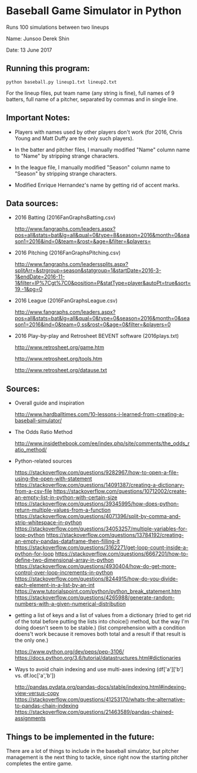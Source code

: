 # Baseball Game Simulator in Python

Runs 100 simulations between two lineups

Name: Junsoo Derek Shin

Date: 13 June 2017

## Running this program:

`python baseball.py lineup1.txt lineup2.txt`

For the lineup files, put team name (any string is fine), full names of 9 
batters, full name of a pitcher, separated by commas and in single line.

## Important Notes:
- Players with names used by other players don't work (for 2016, Chris Young
  and Matt Duffy are the only such players).

- In the batter and pitcher files, I manually modified "Name" column name to 
  "Name" by stripping strange characters.

- In the league file, I manually modified "Season" column name to "Season" by 
  stripping strange characters.

- Modified Enrique Hernandez's name by getting rid of accent marks.

## Data sources:
- 2016 Batting (2016FanGraphsBatting.csv)
	
	<http://www.fangraphs.com/leaders.aspx?pos=all&stats=bat&lg=all&qual=0&type=8&season=2016&month=0&season1=2016&ind=0&team=&rost=&age=&filter=&players=>

- 2016 Pitching (2016FanGraphsPitching.csv)
	
	<http://www.fangraphs.com/leaderssplits.aspx?splitArr=&strgroup=season&statgroup=1&startDate=2016-3-1&endDate=2016-11-1&filter=IP%7Cgt%7C0&position=P&statType=player&autoPt=true&sort=19,-1&pg=0>

- 2016 League (2016FanGraphsLeague.csv)
	
	<http://www.fangraphs.com/leaders.aspx?pos=all&stats=bat&lg=all&qual=0&type=0&season=2016&month=0&season1=2016&ind=0&team=0,ss&rost=0&age=0&filter=&players=0>

- 2016 Play-by-play and Retrosheet BEVENT software (2016plays.txt)
	
	<http://www.retrosheet.org/game.htm>
	
	<http://www.retrosheet.org/tools.htm>

	<http://www.retrosheet.org/datause.txt>

## Sources:
- Overall guide and inspiration

   <http://www.hardballtimes.com/10-lessons-i-learned-from-creating-a-baseball-simulator/>

- The Odds Ratio Method

   <http://www.insidethebook.com/ee/index.php/site/comments/the_odds_ratio_method/>

- Python-related sources

	<https://stackoverflow.com/questions/9282967/how-to-open-a-file-using-the-open-with-statement>
	<https://stackoverflow.com/questions/14091387/creating-a-dictionary-from-a-csv-file>
	<https://stackoverflow.com/questions/10712002/create-an-empty-list-in-python-with-certain-size>
	<https://stackoverflow.com/questions/39345995/how-does-python-return-multiple-values-from-a-function>
	<https://stackoverflow.com/questions/4071396/split-by-comma-and-strip-whitespace-in-python>
	<https://stackoverflow.com/questions/34053257/multiple-variables-for-loop-python>
	<https://stackoverflow.com/questions/13784192/creating-an-empty-pandas-dataframe-then-filling-it>
	<https://stackoverflow.com/questions/3162271/get-loop-count-inside-a-python-for-loop>
	<https://stackoverflow.com/questions/6667201/how-to-define-two-dimensional-array-in-python>
	<https://stackoverflow.com/questions/4930404/how-do-get-more-control-over-loop-increments-in-python>
	<https://stackoverflow.com/questions/8244915/how-do-you-divide-each-element-in-a-list-by-an-int>
	<https://www.tutorialspoint.com/python/python_break_statement.htm>
	<https://stackoverflow.com/questions/4265988/generate-random-numbers-with-a-given-numerical-distribution>

- getting a list of keys and a list of values from a dictionary
  (tried to get rid of the total before putting the lists into choice() method, but the way I'm doing doesn't seem to be stable.)
  (list comprehension with a condition doens't work because it removes both total and a result if that result is the only one.)

	<https://www.python.org/dev/peps/pep-3106/>
	<https://docs.python.org/3.6/tutorial/datastructures.html#dictionaries>

- Ways to avoid chain indexing and use multi-axes indexing (df['a']['b'] vs. df.loc['a','b'])

	<http://pandas.pydata.org/pandas-docs/stable/indexing.html#indexing-view-versus-copy>
	<https://stackoverflow.com/questions/41253170/whats-the-alternative-to-pandas-chain-indexing>
	<https://stackoverflow.com/questions/21463589/pandas-chained-assignments>

## Things to be implemented in the future:
There are a lot of things to include in the baseball simulator, but pitcher 
management is the next thing to tackle, since right now the starting pitcher 
completes the entire game.

